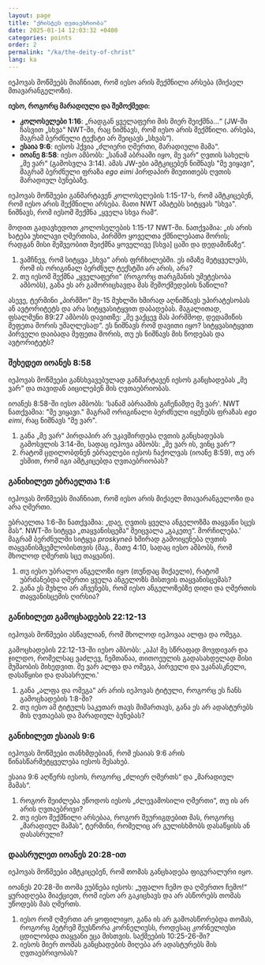 ```yaml
---
layout: page
title: "ქრისტეს ღვთაებრიობა"
date: 2025-01-14 12:03:32 +0400
categories: points
order: 2
permalink: "/ka/the-deity-of-christ"
lang: ka
---
```


იეჰოვას მოწმეებს მიაჩნიათ, რომ იესო არის შექმნილი არსება (მიქაელ მთავარანგელოზი).

**იესო, როგორც მარადიული და შემოქმედი:**

- **კოლოსელები 1:16**: „რადგან ყველაფერი მის მიერ შეიქმნა...“ (JW-ში ჩასვით „სხვა“ NWT-ში, რაც ნიშნავს, რომ იესო არის
  შექმნილი.
  არსება, მაგრამ ბერძნული ტექსტი არ შეიცავს „სხვას“).
- **ესაია 9:6**: იესოს ჰქვია „ძლიერი ღმერთი, მარადიული მამა“.
- **იოანე 8:58**: იესო ამბობს: „სანამ აბრაამი იყო, მე ვარ“ ღვთის სახელს „მე ვარ“ (გამოსვლა 3:14). ამას JW-ები ამტკიცებენ
  ნიშნავს "მე ვიყავი", მაგრამ ბერძნული ფრაზა *ego eimi* პირდაპირ მიუთითებს ღვთის მარადიულ ბუნებაზე.

<!--more-->

იეჰოვას მოწმეები განმარტავენ კოლოსელების 1:15-17-ს, რომ ამტკიცებენ, რომ იესო არის შექმნილი არსება. მათი NWT ამატებს
სიტყვას "სხვა".
ნიშნავს, რომ იესომ შექმნა „ყველა სხვა რამ“.

მოდით გადავხედოთ კოლოსელების 1:15-17 NWT-ში. ნათქვამია: „ის არის ხატება უხილავი ღმერთისა, პირმშო ყოველთა ქმნილებათა
შორის;
რადგან მისი მეშვეობით შეიქმნა ყოველივე [სხვა] ცაში და დედამიწაზე“.

1. ვამჩნევ, რომ სიტყვა „სხვა“ არის ფრჩხილებში. ეს იმაზე მეტყველებს, რომ ის ორიგინალ ბერძნულ ტექსტში არ არის, არა?
2. თუ იესომ შექმნა „ყველაფერი“ (როგორც თარგმანის უმეტესობა ამბობს), განა ეს არ გამორიცხავდა მას შემოქმედების ნაწილი?

ასევე, ტერმინი „პირმშო“ მე-15 მუხლში ხშირად აღნიშნავს უპირატესობას ან ავტორიტეტს და არა სიტყვასიტყვით დაბადებას.
მაგალითად, ფსალმუნი
89:27 ამბობს დავითზე: „მე ვაქცევ მას პირმშოდ, დედამიწის მეფეთა შორის უმაღლესად“. ეს ნიშნავს რომ დავითი იყო?
სიტყვასიტყვით პირველი დაიბადა მეფეთა შორის, თუ ეს ნიშნავს მის წოდებას და ავტორიტეტს?

### შეხედეთ იოანეს 8:58

იეჰოვას მოწმეები განსხვავებულად განმარტავენ იესოს განცხადებას „მე ვარ“ და თავიდან აიცილებენ მის ღვთაებრიობას.

იოანეს 8:58-ში იესო ამბობს: 'სანამ აბრაამის გაჩენამდე მე ვარ'. NWT ნათქვამია: "მე ვიყავი." მაგრამ
ორიგინალი ბერძნული იყენებს ფრაზას *ego eimi*, რაც ნიშნავს "მე ვარ".

1. განა „მე ვარ“ პირდაპირ არ უკავშირდება ღვთის განცხადებას გამოსვლის 3:14-ში, სადაც იეჰოვა ამბობს: „მე ვარ ის, ვინც
   ვარ“?
2. რატომ ცდილობდნენ ებრაელები იესოს ჩაქოლვას (იოანე 8:59), თუ არ ესმით, რომ იგი ამტკიცებდა ღვთაებრიობას?

### განიხილეთ ებრაელთა 1:6

იეჰოვას მოწმეებს მიაჩნიათ, რომ იესო არის მიქაელ მთავარანგელოზი და არა ღმერთი.

ებრაელთა 1:6-ში ნათქვამია: „დაე, ღვთის ყველა ანგელოზმა თაყვანი სცეს მას“. NWT-ში სიტყვა „თაყვანისცემა“ შეიცვალა
„გაკეთე“.
მორჩილება.' მაგრამ ბერძნულში სიტყვა *proskyneō* ხშირად გამოიყენება ღვთის თაყვანისმცემლობისთვის (მაგ., მათე 4:10, სადაც
იესო
ამბობს, რომ მხოლოდ ღმერთს სცე თაყვანი).

1. თუ იესო უბრალო ანგელოზი იყო (თუნდაც მიქაელი), რატომ უბრძანებდა ღმერთი ყველა ანგელოზს მისთვის თაყვანისცემას?
2. განა ეს მუხლი არ აჩვენებს, რომ იესო ანგელოზებზე დიდი და ღმერთის თაყვანისცემის ღირსია?

### განიხილეთ გამოცხადების 22:12-13

იეჰოვას მოწმეები ასწავლიან, რომ მხოლოდ იეჰოვაა ალფა და ომეგა.

გამოცხადების 22:12-13-ში იესო ამბობს: „აჰა! მე სწრაფად მოვდივარ და ჯილდო, რომელსაც ვაძლევ, ჩემთანაა, თითოეულის
გადასახდელად
მისი მუშაობის მიხედვით. მე ვარ ალფა და ომეგა, პირველი და უკანასკნელი, დასაწყისი და დასასრული.'

1. განა „ალფა და ომეგა“ არ არის იეჰოვას ტიტული, როგორც ეს ჩანს გამოცხადების 1:8-ში?
2. თუ იესო ამ ტიტულს საკუთარ თავს მიმართავს, განა ეს არ ადასტურებს მის ღვთაებას და მარადიულ ბუნებას?

### განიხილეთ ესაიას 9:6

იეჰოვას მოწმეები თანხმდებიან, რომ ესაიას 9:6 არის წინასწარმეტყველება იესოს შესახებ.

ესაია 9:6 აღწერს იესოს, როგორც „ძლიერ ღმერთს“ და „მარადიულ მამას“.

1. როგორ შეიძლება ეწოდოს იესოს „ძლევამოსილი ღმერთი“, თუ ის არ არის ღვთაებრივი?
2. თუ იესო შექმნილი არსებაა, როგორ შეურიგდებით მას, როგორც „მარადიულ მამას“, ტერმინი, რომელიც არ გულისხმობს დასაწყისს ან
   დასასრული?

### დაასრულეთ იოანეს 20:28-ით

იეჰოვას მოწმეები ამტკიცებენ, რომ თომას განცხადება ფიგურალური იყო.

იოანეს 20:28-ში თომა ეუბნება იესოს: „უფალო ჩემო და ღმერთო ჩემო!“ ყურადღება მიაქციეთ, რომ იესო არ გაკიცხავს და არ
ასწორებს თომას
უწოდებს მას ღმერთს.

1. იესო რომ ღმერთი არ ყოფილიყო, განა ის არ გამოასწორებდა თომას, როგორც პეტრემ შეუსწორა კორნელიუსს, როდესაც კორნელიუსი
   ცდილობდა თაყვანი ეცა მისთვის.
   საქმეების 10:25-26-ში?
2. იესოს მიერ თომას განცხადების მიღება არ ადასტურებს მის ღვთაებრივობას?